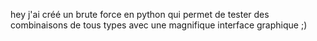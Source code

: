 hey j'ai créé un brute force en python qui permet de tester des combinaisons de tous types avec une magnifique interface graphique ;)
